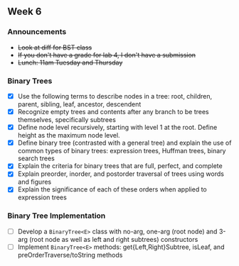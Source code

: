 ## Week 6

### Announcements
* ~~Look at diff for BST class~~
* ~~If you don't have a grade for lab 4, I don't have a submission~~
* ~~Lunch: 11am Tuesday and Thursday~~

### Binary Trees

* [x] Use the following terms to describe nodes in a tree: root, children, parent, sibling, leaf, ancestor, descendent
* [x] Recognize empty trees and contents after any branch to be trees themselves, specifically subtrees
* [x] Define node level recursively, starting with level 1 at the root. Define height as the maximum node level.
* [x] Define binary tree (contrasted with a general tree) and explain the use of common types of binary trees: expression trees, Huffman trees, binary search trees
* [x] Explain the criteria for binary trees that are full, perfect, and complete
* [x] Explain preorder, inorder, and postorder traversal of trees using words and figures
* [x] Explain the significance of each of these orders when applied to expression trees

### Binary Tree Implementation

* [ ] Develop a `BinaryTree<E>` class with no-arg, one-arg (root node) and 3-arg (root node as well as left and right subtrees) constructors
* [ ] Implement `BinaryTree<E>` methods: get{Left,Right}Subtree, isLeaf, and preOrderTraverse/toString methods
